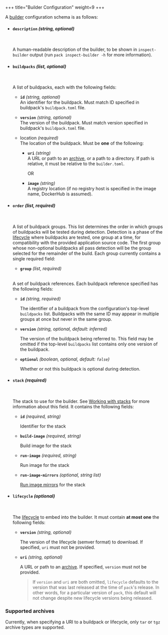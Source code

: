 +++
title="Builder Configuration"
weight=9
+++

A [builder][builder] configuration schema is as follows:

- #### `description` _(string, optional)_
  <br>

  A human-readable description of the builder, to be shown in `inspect-builder` output
  (run `pack inspect-builder -h` for more information).

- #### `buildpacks` _(list, optional)_
  <br>

  A list of buildpacks, each with the following fields:

  - **`id`** _(string, optional)_
    <br>
    An identifier for the buildpack. Must match ID specified in buildpack's `buildpack.toml` file.

  - **`version`** _(string, optional)_
    <br>
    The version of the buildpack. Must match version specified in buildpack's `buildpack.toml` file.

  - location _(required)_
    <br>
    The location of the buildpack. Must be **one** of the following:

      - **`uri`** _(string)_
        <br>
        A URL or path to an [archive](#supported-archives), or a path to a directory. If path is relative, it must be relative to the `builder.toml`.

        OR

      - **`image`** _(string)_
        <br>
        A registry location (if no registry host is specified in the image name, DockerHub is assumed).

- #### `order` _(list, required)_
  <br>

  A list of buildpack groups. This list determines the order in which groups of buildpacks
  will be tested during detection. Detection is a phase of the [lifecycle](#lifecycle) where
  buildpacks are tested, one group at a time, for compatibility with the provided application source code. The first
  group whose non-optional buildpacks all pass detection will be the group selected for the remainder of the build. Each
  group currently contains a single required field:

    - **`group`** _(list, required)_
    <br>

    A set of buildpack references. Each buildpack reference specified has the following fields:

    - **`id`** _(string, required)_
      <br>

      The identifier of a buildpack from the configuration's top-level `buildpacks` list. Buildpacks with the same ID may
      appear in multiple groups at once but never in the same group.

    - **`version`** _(string, optional, default: inferred)_
      <br>

      The version of the buildpack being referred to. This field may be omitted if the top-level `buildpacks` list contains
      only one version of the buildpack.

    - **`optional`** _(boolean, optional, default: `false`)_
      <br>

      Whether or not this buildpack is optional during detection.

- #### `stack` _(required)_
  <br>

  The stack to use for the builder. See [Working with stacks](/docs/concepts/components/stack) for more information about this field. It
  contains the following fields:

  - **`id`** _(required, string)_
    <br>

    Identifier for the stack

  - **`build-image`** _(required, string)_
    <br>

    Build image for the stack

  - **`run-image`** _(required, string)_
    <br>

    Run image for the stack

  - **`run-image-mirrors`** _(optional, string list)_
    <br>

    [Run image mirrors](/docs/concepts/components/stack#run-image-mirrors) for the stack

- #### `lifecycle` _(optional)_
  <br>

  The [lifecycle](#lifecycle) to embed into the builder. It must contain **at most one** the following fields:

  - **`version`** _(string, optional)_
    <br>

    The version of the lifecycle (semver format) to download. If specified, `uri` must not be provided.

  - **`uri`** _(string, optional)_
    <br>

    A URL or path to an [archive](#supported-archives). If specified, `version` must not be provided.

    > If `version` and `uri` are both omitted, `lifecycle` defaults to the version that was last released
    > at the time of `pack`'s release. In other words, for a particular version of `pack`, this default
    > will not change despite new lifecycle versions being released.

### Supported archives

Currently, when specifying a URI to a buildpack or lifecycle, only `tar` or `tgz` archive types are supported.

[builder]: /docs/concepts/components/builder
